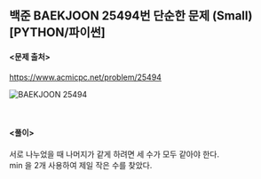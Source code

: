 ## 백준 BAEKJOON 25494번 단순한 문제 (Small) [PYTHON/파이썬]

#### <문제 출처><br>
https://www.acmicpc.net/problem/25494

![BAEKJOON 25494](https://blog.kakaocdn.net/dn/cFybZD/btrPrq3eIv1/Sno3tbPjTInnkJ0CPIGZU0/img.png)

<br>

#### <풀이><br>

서로 나누었을 때 나머지가 같게 하려면 세 수가 모두 같아야 한다.  
min 을 2개 사용하여 제일 작은 수를 찾았다.